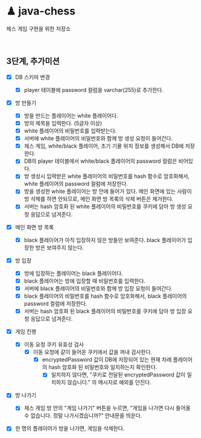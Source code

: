 # ♟ java-chess
체스 게임 구현을 위한 저장소

<br>

## 3단계, 추가미션

- [x] DB 스키마 변경
    - [x] player 테이블에 password 컬럼을 varchar(255)로 추가한다.

- [x] 방 만들기
    - [x] 방을 만드는 플레이어는 white 플레이어다.
    - [x] 방의 제목을 입력한다. (5글자 이상)
    - [x] white 플레이어의 비밀번호를 입력받는다.
    - [x] 서버에 white 플레이어의 비밀번호와 함께 방 생성 요청이 들어간다.
    - [x] 체스 게임, white/black 플레이어, 초기 기물 위치 정보를 생성해서 DB에 저장한다.
    - [x] DB의 player 테이블에서 white/black 플레이어의 password 컬럼은 비어있다.
    - [x] 방 생성시 입력받은 white 플레이어의 비밀번호를 hash 함수로 암호화해서, white 플레이어의 password 컬럼에 저장한다.
    - [x] 방을 생성한 white 플레이어는 방 안에 들어가 있다. 메인 화면에 있는 사람이 방 삭제를 하면 안되므로, 메인 화면 방 목록의 삭제 버튼은 제거한다.
    - [x] 서버는 hash 암호화 된 white 플레이어의 비밀번호를 쿠키에 담아 방 생성 요청 응답으로 넘겨준다.

- [x] 메인 화면 방 목록
    - [x] black 플레이어가 아직 입장하지 않은 방들만 보여준다. black 플레이어가 입장한 방은 보여주지 않는다.

- [x] 방 입장
    - [x] 방에 입장하는 플레이어는 black 플레이어다.
    - [x] black 플레이어는 방에 입장할 때 비밀번호를 입력한다.
    - [x] 서버에 black 플레이어의 비밀번호와 함께 방 입장 요청이 들어간다.
    - [x] black 플레이어의 비밀번호를 hash 함수로 암호화해서, black 플레이어의 password 컬럼에 저장한다.
    - [x] 서버는 hash 암호화 된 black 플레이어의 비밀번호를 쿠키에 담아 방 입장 요청 응답으로 넘겨준다.

- [x] 게임 진행
    - [x] 이동 요청 쿠키 유효성 검사
        - [x] 이동 요청에 같이 들어온 쿠키에서 값을 꺼내 검사한다.
            - [x] encryptedPassword 값이 DB에 저장되어 있는 현재 차례 플레이어의 hash 암호화 된 비밀번호와 일치하는지 확인한다.
                - [x] 일치하지 않다면, "쿠키로 전달된  encryptedPassword 값이 일치하지 않습니다." 의 메시지로 예외를 던진다.
    
- [x] 방 나가기
    - [x] 체스 게임 방 안의 "게임 나가기" 버튼을 누르면, "게임을 나가면 다시 들어올 수 없습니다. 정말 나가시겠습니까?" 안내문을 띄운다.
- [x] 한 명의 플레이어가 방을 나가면, 게임을 삭제한다.
    

<br>